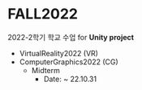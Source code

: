 # FALL2022
2022-2학기 학교 수업 for **Unity project**

- VirtualReality2022 (VR)
- ComputerGraphics2022 (CG)
  - Midterm
    - Date: ~ 22.10.31
